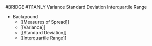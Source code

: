 #BRIDGE #111ANLY 
Variance
Standard Deviation
Interquartile Range

* Background
	* [[Measures of Spread]]
	* [[Variance]]
	* [[Standard Deviation]]
	* [[Interquartile Range]]